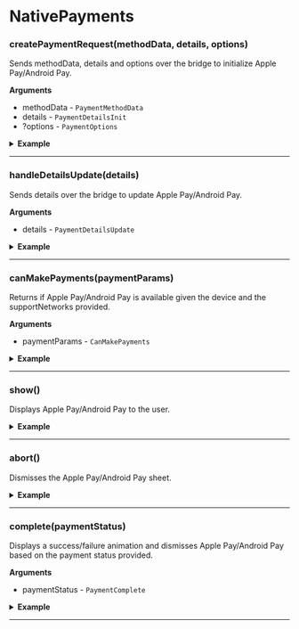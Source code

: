 # NativePayments
### createPaymentRequest(methodData, details, options)
Sends methodData, details and options over the bridge to initialize Apple Pay/Android Pay.

__Arguments__
- methodData - `PaymentMethodData`
- details - `PaymentDetailsInit`
- ?options - `PaymentOptions`

<details>
<summary><strong>Example</strong></summary>

```es6
const METHOD_DATA = [
  {
    supportedMethods: ['apple-pay'],
    data: {
      merchantIdentifier: 'merchant.com.your-app.namespace',
      supportedNetworks: ['visa', 'mastercard', 'amex'],
      countryCode: 'US',
      currencyCode: 'USD'
    }
  }
];

const DETAILS = {
  id: 'demo',
  displayItems: [
    {
      label: 'Movie Ticket',
      amount: { currency: 'USD', value: '15.00' }
    },
    {
      label: 'Shipping',
      amount: { currency: 'USD', value: '0.00' }
    }
  ],
  total: {
    label: 'Merchant Name',
    amount: { currency: 'USD', value: '15.00' }
  },
  shippingOptions: [
    {
      id: 'economy',
      label: 'Economy Shipping',
      amount: { currency: 'USD', value: '0.00' },
      detail: 'Arrives in 3-5 days',
      selected: true
    },
    {
      id: 'express',
      label: 'Express Shipping',
      amount: { currency: 'USD', value: '5.00' },
      detail: 'Arrives tomorrow'
    }
  ]
};

const OPTIONS = {
  requestPayerName: true,
  requestPayerPhone: true,
  requestPayerEmail: true,
  requestShipping: true
};

NativePayments.createPaymentRequest(METHOD_DATA, DETAILS, OPTIONS);
```

</details>

---

### handleDetailsUpdate(details)
Sends details over the bridge to update Apple Pay/Android Pay.

__Arguments__
- details - `PaymentDetailsUpdate`

<details>
<summary><strong>Example</strong></summary>

```es6
NativePayments.handleDetailsUpdate({
  displayItems: [
    {
      label: 'Movie Ticket',
      amount: { currency: 'USD', value: '15.00' }
    },
    {
      label: 'Shipping',
      amount: { currency: 'USD', value: '5.00' }
    }
  ],
  total: {
    label: 'Merchant Name',
    amount: { currency: 'USD', value: '20.00' }
  },
  shippingOptions: [
    {
      id: 'economy',
      label: 'Economy Shipping',
      amount: { currency: 'USD', value: '0.00' },
      detail: 'Arrives in 3-5 days'
    },
    {
      id: 'express',
      label: 'Express Shipping',
      amount: { currency: 'USD', value: '5.00' },
      detail: 'Arrives tomorrow',
      selected
    }
  ]
});
```

</details>

---

### canMakePayments(paymentParams)
Returns if Apple Pay/Android Pay is available given the device and the supportNetworks provided.

__Arguments__
- paymentParams - `CanMakePayments`

<details>
<summary><strong>Example</strong></summary>

```es6
NativePayments.canMakePayments({
  supportedNetworks: ['visa', 'mastercard'],
  allowedPaymentMethods: [1], // https://developers.google.com/android/reference/com/google/android/gms/wallet/WalletConstants.html
  environment: 'TEST' // defaults to production
});
```

</details>

---

### show()
Displays Apple Pay/Android Pay to the user.

<details>
<summary><strong>Example</strong></summary>

```es6
NativePayments.show();
```

</details>

---

### abort()
Dismisses the Apple Pay/Android Pay sheet.

<details>
<summary><strong>Example</strong></summary>

```es6
NativePayments.abort();
```

</details>

---

### complete(paymentStatus)
Displays a success/failure animation and dismisses Apple Pay/Android Pay based on the payment status provided.

__Arguments__
- paymentStatus - `PaymentComplete`

<details>
<summary><strong>Example</strong></summary>

```es6
NativePayments.complete('success');
```

</details>

---
